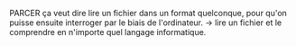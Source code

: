 PARCER ça veut dire lire un fichier dans un format quelconque, pour qu'on puisse ensuite interroger par le biais de l'ordinateur. -> lire un fichier et le comprendre en n'importe quel langage informatique. 
